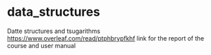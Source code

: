 # data_structures
Datte structures and tsugarithms
https://www.overleaf.com/read/ptphbrypfkhf
link for the report of the course and user manual

